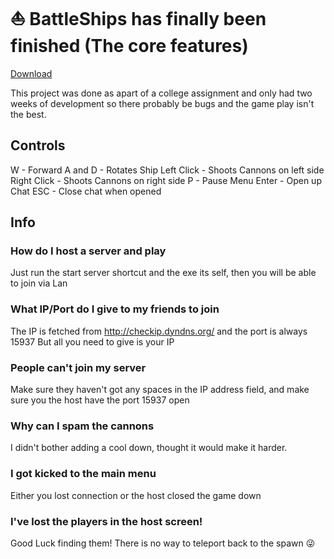 # ⛵️  BattleShips has finally been finished (The core features)
[Download](https://github.com/MarshMello0/BattleShips/releases)

This project was done as apart of a college assignment and only had two weeks of development so there probably be bugs and the game play isn't the best.

## Controls
W - Forward
A and D - Rotates Ship
Left Click - Shoots Cannons on left side
Right Click - Shoots Cannons on right side
P - Pause Menu
Enter - Open up Chat
ESC - Close chat when opened

## Info
### How do I host a server and play
Just run the start server shortcut and the exe its self, then you will be able to join via Lan
### What IP/Port do I give to my friends to join
The IP is fetched from http://checkip.dyndns.org/ and the port is always 15937
But all you need to give is your IP
### People can't join my server
Make sure they haven't got any spaces in the IP address field, and make sure you the host have the port 15937 open
### Why can I spam the cannons
I didn't bother adding a cool down, thought it would make it harder.
### I got kicked to the main menu
Either you lost connection or the host closed the game down
### I've lost the players in the host screen!
Good Luck finding them! There is no way to teleport back to the spawn 😜